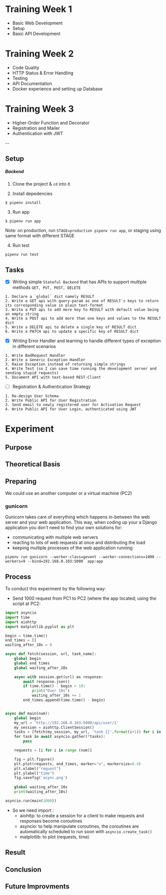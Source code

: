 # Training Week 1
- Basic Web Development
- Setup
- Basic API Development

# Training Week 2
- Code Quality
- HTTP Status & Error Handling
- Testing
- API Documentation
- Docker experience and setting up Database

# Training Week 3
- Higher-Order Function and Decorator
- Registration and Mailer
- Authentication with JWT

--

## Setup

##### Backend
1. Clone the project & `cd` into it

2. Install depedencies
``` shell
$ pipenv install
```

3. Run app
``` shell
$ pipenv run app
```

 Note: on production, run `STAGE=production pipenv run app`, or staging using same format with different STAGE

4. Run test

``` shell
pipenv run test
```

## Tasks

- [x] Writing simple `Stateful Backend` that has APIs to support multiple methods `GET, PUT, POST, DELETE`
```
1. Declare a `global` dict namely RESULT
2. Write a GET api with query-param as one of RESULT's keys to return its corresponding value in plain text-format
3. Write a PUT api to add more key to RESULT with default value being an empty string
4. Write a POST api to add more than one keys and values to the RESULT dict
5. Write a DELETE api to delete a single key of RESULT dict
6. Write a PATCH api to update a specific key of RESULT dict
```


- [x] Writing Error Handler and learning to handle different types of exception in different scenarios

```
1. Write BadRequest Handler
2. Write a Generic Exception Handler
3. Raise Exception instead of returning simple strings
4. Write Test (so I can save time running the development server and sending stupid requests)
5. Document API with text-based REST-Client
```

- [ ] Registration & Authentication Strategy

```
1. Re-design User Schema
2. Write Public API for User Registration
3. Send email to newly registered user for Activation Request
4. Write Public API for User Login, authenticated using JWT
```

# Experiment
## Purpose
## Theoretical Basis
## Preparing
We could use an another computer or a virtual machine (PC2)

### gunicorn

Gunicorn takes care of everything which happens in-between the web server and your web application. This way, when coding up your a Django application you don’t need to find your own solutions for:

- communicating with multiple web servers
- reacting to lots of web requests at once and distributing the load
- keeping multiple processes of the web application running

```console
pipenv run gunicorn --worker-class=gevent --worker-connections=1000 --workers=9 --bind=192.168.0.103:5000  app:app

```
## Process

To conduct this experiment by the following way:
- Send 1000 request from PC1 to PC2 (where the app located; using the script at PC2:
```python
import asyncio
import time
import aiohttp
import matplotlib.pyplot as plt

begin = time.time()
end_times = []
waiting_after_10s = 0

async def fetch(session, url, task_name):
    global begin
    global end_times
    global waiting_after_10s

    async with session.get(url) as response:
        await response.json()
        if time.time() - begin > 10:
            print("Over 10s")
            waiting_after_10s += 1
        end_times.append(time.time() - begin)


async def main(num):
    global begin
    my_url = 'http://192.168.0.103:5000/api/user/1'
    my_session = aiohttp.ClientSession()
    tasks = [fetch(my_session, my_url, 'task {}'.format(i+1)) for i in range(num)]
    for task in await asyncio.gather(*tasks):
        pass

    requests = [i for i in range (num)]

    fig = plt.figure()
    plt.plot(requests, end_times, marker="o", markersize=0.4)
    plt.xlabel("request")
    plt.ylabel("time")
    fig.savefig('async.png')
    
    global waiting_after_10s
    print(waiting_after_10s)

asyncio.run(main(1000))

```
- So we need import :
    - aiohttp: to create a session for a client to make requests and responses become coroutines
    - asyncio: to help manipulate coroutines, the coroutines are automatically scheduled to run soon with `asyncio.create_task() `
    - matplotlib: to plot (requests, time)
## Result
## Conclusion
## Future Improvments